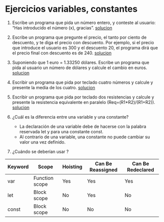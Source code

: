 # Ejercicios variables, constantes

1. Escribe un programa que pida un número entero, y conteste al usuario: “Has introducido el número (x), gracias”.
     [solucion](./1.js)

2. Escribe un programa que pregunte el precio, el tanto por ciento de descuento, y te diga el precio con descuento. Por ejemplo, si el precio que introduce el usuario es 300 y el descuento 20, el programa dirá que el precio final con descuento es de 240. 
     [solucion](./2.js)

3. Suponiendo que 1 euro = 1.33250 dólares. Escribe un programa que pida al usuario un número de dólares y calcule el cambio en euros. 
     [solucion](./3.js)

4. Escribir un programa que pida por teclado cuatro números y calcule y presente la media de los cuatro. 
     [solucion](./4.js)

5. Escribir un programa que pida por teclado dos resistencias y calcule y presente la resistencia equivalente en paralelo (Req=(R1*R2)/(R1+R2)). 
     [solucion](./5.js)

6. ¿Cuál es la diferencia entre una variable y una constante?
    - La declaración de una variable debe de hacerse con la palabra reservada let y para una constante const.
    - Al contrario de una variable, una constante no puede cambiar su valor una vez definido.
     
7. ¿Cuándo se deberían usar ?

| Keyword | Scope | Hoisting | Can Be Reassigned | Can Be Redeclared |
|---------|-------|---------|-------------------|------------------|
| var     | Function scope | Yes | Yes | Yes |
| let     | Block scope | No | Yes | No |
| const   | Block scope | No | No | No |


